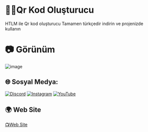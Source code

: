 # 👨‍💻Qr Kod Oluşturucu
HTLM ile Qr kod oluşturucu
Tamamen türkçedir indirin ve projenizde kullanın


# 📷 Görünüm

![image](https://user-images.githubusercontent.com/124431035/235235497-b5c0bfdd-77d3-4935-99ce-6dac6d77cab5.png)

## 🌐 Sosyal Medya:
[![Discord](https://img.shields.io/badge/Discord-%237289DA.svg?logo=discord&logoColor=white)](https://discord.gg/https://discord.gg/uXjfKUJXs7) [![Instagram](https://img.shields.io/badge/Instagram-%23E4405F.svg?logo=Instagram&logoColor=white)](https://instagram.com/1yazilim.exe1) [![YouTube](https://img.shields.io/badge/YouTube-%23FF0000.svg?logo=YouTube&logoColor=white)](https://youtube.com/@yoskatechnology)

## 🌍 Web Site
  <a href="https://linktr.ee/yoskass">📺Web Site</a>
